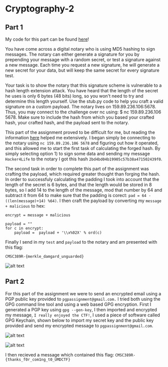 # Cryptography-2

## Part 1

My code for this part can be found [here](https://github.com/yreiss1/Cryptography-2/blob/master/stub.py)!

You have come across a digital notary who is using MD5 hashing to sign messages. The notary can either generate a signature for you by prepending your message with a random secret, or test a signature against a new message. Each time you request a new signature, he will generate a new secret for your data, but will keep the same secret for every signature test.

Your task is to show the notary that this signature scheme is vulnerable to a hash length extension attack. You have heard that the length of the secret he uses is only 6 bytes (48 bits) long, so you won't need to try and determine this length yourself. Use the stub.py code to help you craft a valid signature on a custom payload. The notary lives on 159.89.236.106:5678. Thus, you may connect to the challenge over nc using: $ nc 159.89.236.106 5678. Make sure to include the hash from which you based your crafted hash, your crafted hash, and the payload sent to the notary.

This part of the assignment proved to be difficult for me, but reading the information [here](https://blog.skullsecurity.org/2012/everything-you-need-to-know-about-hash-length-extension-attacks) helped me extensively. I began simply be connecting to the notary using ```nc 159.89.236.106 5678``` and figuring out how it operated, and this allowed me to start the first task of calculating the forged hash. By simply selecting option 1) to sign some data and sending my message ```Hacker4Life``` to the notary I got this hash ```2bd4bd04b19905c57b38a471502439f0```. 

The second task in order to complete this part of the assignment was crafting the payload, which required greater thought than forging the hash. In order to successfuly calculating the padding I took into account that the length of the secret is 6 bytes, and that the length would be stored in 8 bytes, so I add 14 to the length of the message, mod that number by 64 and subtract it from 64 to make sure that the padding is corect: ```pad = 64 - ((len(message)+14) %64)```. I then craft the payload by converting my ```message + malicious``` to hex:
```
encrypt = message + malicious

payload = ""
for c in encrypt:
	payload =  payload + '\\x%02X' % ord(c)
```
Finally I send in my ```test``` and ```payload``` to the notary and am presented with this flag:

```CMSC389R-{merkle_damgard_unguarded}```

![alt text](https://github.com/yreiss1/Cryptography-2/blob/master/Part1.png)

## Part 2

For this part of the assignment we were to send an encrypted email using a PGP public key provided to ```pgpassignment@gmail.com.```
I tried both using the GPG command line tool and using a web based GPG encryption. First I generated a PGP key using ```gpg --gen-key```, I then imported and encrypted my message, ```I really enjoyed the CTF!```, I used a piece of software called GPG Keychain, shown below to import my secret key and the public key provided and send my encrypted message to ```pgpassignment@gmail.com```. 

![alt text](https://github.com/yreiss1/Cryptography-2/blob/master/gpgkeychain.png)

![alt text](https://github.com/yreiss1/Cryptography-2/blob/master/email.png)

I then recieved a message which contained this flag: 
```CMSC389R-{thanks_f0r_com1ng_t0_UMDCTF}```



